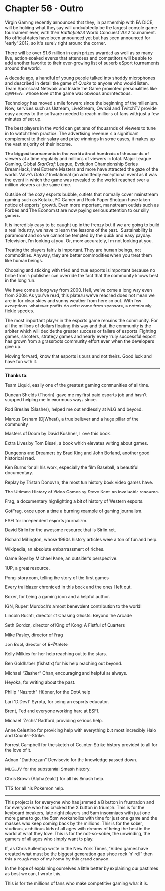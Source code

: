 # Chapter 56 - Outro

Virgin Gaming recently announced that they, in partnership with EA DICE, will be holding what they say will undoubtedly be the largest console game tournament ever, with their *Battlefield 3* World Conquest 2012 tournament. No official dates have been announced yet but has been announced for 'early' 2012, so it's surely right around the corner.

There will be over $1.6 million in cash prizes awarded as well as so many live, action-soaked events that attendees and competitors will be able to add another favorite to their ever-growing list of superb eSport tournaments around the world.

A decade ago, a handful of young people talked into shoddy microphones and described in detail the game of *Quake* to anyone who would listen. Team Sportscast Network and Inside the Game promoted personalities like djWHEAT whose love of the game was obvious and infectious.

Technology has moved a mile forward since the beginning of the millenium. Now, services such as Ustream, LiveStream, Own3d and TwitchTV provide easy access to the software needed to reach millions of fans with just a few minutes of set up.

The best players in the world can get tens of thousands of viewers to tune in to watch them practice. The advertising revenue is a significant complement to their salary and prize winnings In some cases, it makes up the vast majority of their income.

The biggest tournaments in the world attract hundreds of thousands of viewers at a time regularly and millions of viewers in total. Major League Gaming, Global *StarCraft* League, Evolution Championship Series, DreamHack, Intel Extreme Masters and more have attracted the gaze of the world. Valve’s *Dota 2* Invitational (an admittedly exceptional event as it was the event in which the game was revealed to the world) reached over a million viewers at the same time.

Outside of the cozy esports bubble, outlets that normally cover mainstream gaming such as Kotaku, PC Gamer and Rock Paper Shotgun have taken notice of esports’ growth. Even more important, mainstream outlets such as Forbes and The Economist are now paying serious attention to our silly games.

It is incredibly easy to be caught up in the frenzy but if we are going to build a real industry, we have to learn the lessons of the past.  Sustainability is paramount and so we cannot be tempted by the quick and easy payday. Television, I’m looking at you. Or, more accurately, I’m not looking at you.

Treating the players fairly is important. They are human beings, not commodities. Anyway, they are better commodities when you treat them like human beings.

Choosing and sticking with tried and true esports is important because no bribe from a publisher can override the fact that the community knows best in the long run.

We have come a long way from 2000. Hell, we’ve come a long way even from 2008. As you’ve read, this plateau we’ve reached does not mean we are in for clear skies and sunny weather from here on out. With few exceptions, whatever profits do exist come from sponsors, a notoriously fickle species.

The most important player in the esports game remains the community. For all the millions of dollars floating this way and that, the community is the arbiter which will decide the greater success or failure of esports. Fighting games, shooters, strategy games and nearly every truly successful esport has grown from a grassroots community effort even when the developers give up.

Moving forward, know that esports is ours and not theirs. Good luck and have fun with it. 

---

**Thanks to**:

Team Liquid, easily one of the greatest gaming communities of all time.

Duncan Shields (Thorin), gave me my first paid esports job and hasn’t stopped helping me in enormous ways since.

Rod Breslau (Slasher), helped me out endlessly at MLG and beyond.

Marcus Graham (DjWheat), a true believer and a huge pillar of the community.

Masters of Doom by David Kushner, I love this book.

Extra Lives by Tom Bissel, a book which elevates writing about games.

Dungeons and Dreamers by Brad King and John Borland, another good historical read.

Ken Burns for all his work, especially the film Baseball, a beautiful documentary.

Replay by Tristan Donovan, the most fun history book video games have.

The Ultimate History of Video Games by Steve Kent, an invaluable resource.

Frag, a documentary highlighting a bit of history of Western esports.

GotFrag, once upon a time a burning example of gaming journalism.

ESFI for independent esports journalism.

David Sirlin for the awesome resource that is Sirlin.net.

Richard Millington, whose 1990s history articles were a ton of fun and help.

Wikipedia, an absolute embarrassment of riches.

Game Boys by Michael Kane, an outsider’s perspective.

1UP, a great resource.

Pong-story.com, telling the story of the first games

Every trailblazer chronicled in this book and the ones I left out.

Boxer, for being a gaming icon and a helpful author.

IGN, Rupert Murdoch’s almost benevolent contribution to the world!

Lincoln Ruchti, director of Chasing Ghosts: Beyond the Arcade

Seth Gordon, director of King of Kong: A Fistful of Quarters

Mike Pasley, director of Frag

Jon Boal, director of E-@thlete

Kelly Milkies for her help reaching out to the stars.

Ben Goldhaber (fishstix) for his help reaching out beyond.

Michael “Zlasher” Chan, encouraging and helpful as always.

Heyoka, for writing about the past.

Philip "Nazroth" Hübner, for the DotA help

Lari 'D.Devil' Syrota, for being an esports educator.

Brent, Ted and everyone working hard at ESFI.

Michael ‘Zechs’ Radford, providing serious help.

Anne Celestino for providing help with everything but most incredibly Halo and Counter-Strike.

Forrest Campbell for the sketch of Counter-Strike history provided to all for the love of it.

Adnan "Darthozzan" Dervisevic for the knowledge passed down.

MLG_JV for the substantial Smash history.

Chris Brown (AlphaZealot) for all his Smash help.

TTS for all his Pokemon help.

---

This project is for everyone who has jammed a B button in frustration and for everyone who has cracked the X button in triumph. This is for the keyboard breakers, late night players and 5am insomniacs with just one more game to go, the 5pm workaholics with time for just one game and the masses who keep coming back by the millions. This is for the sober, studious, ambitious kids of all ages with dreams of being the best in the world at what they love. This is for the not-so-sober, the unwinding, the gamers of all ages who simply want to play.

If, as Chris Sullentop wrote in the New York Times, “Video games have created what must be the biggest generation gap since rock ’n’ roll” then this a rough map of my home by this grand canyon.

In the hope of explaining ourselves a little better by explaining our pastimes as best we can, I wrote this.

This is for the millions of fans who make competitive gaming what it is.
